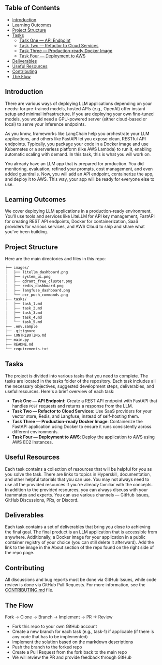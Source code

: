## Table of Contents

- [Introduction](#introduction)
- [Learning Outcomes](#learning-outcomes)
- [Project Structure](#project-structure)
- [Tasks](#tasks)
  - [Task One — API Endpoint](tasks/task_1.md)
  - [Task Two — Refactor to Cloud Services](tasks/task_2.md)
  - [Task Three — Production-ready Docker Image](tasks/task_3.md)
  - [Task Four — Deployment to AWS](tasks/task_4.md)
- [Deliverables](#deliverables)
- [Useful Resources](#useful-resources)
- [Contributing](#contributing)
- [The Flow](#the-flow)

## **Introduction**

There are various ways of deploying LLM applications depending on your needs: for pre-trained models, hosted APIs (e.g., OpenAI) offer instant setup and minimal infrastructure. If you are deploying your own fine-tuned models, you would need a GPU-powered server (either cloud-based or local) to serve your inference endpoints.

As you know, frameworks like LangChain help you orchestrate your LLM applications, and others like FastAPI let you expose clean, RESTful API endpoints. Typically, you package your code in a Docker image and use Kubernetes or a serverless platform (like AWS Lambda) to run it, enabling automatic scaling with demand. In this task, this is what you will work on.

You already have an LLM app that is prepared for production. You did monitoring, evaluation, refined your prompts, cost management, and even added guardrails. Now, you will add an API endpoint, containerize the app, and deploy it to AWS. This way, your app will be ready for everyone else to use.

## **Learning Outcomes**

We cover deploying LLM applications in a production-ready environment. You'll use tools and services like LiteLLM for API key management, FastAPI for creating REST API endpoints, Docker for containerization, SaaS providers for various services, and AWS Cloud to ship and share what you've been building.

## **Project Structure**

Here are the main directories and files in this repo:

```markdown
├── images/
│   ├── litellm_dashboard.png
│   ├── system_ui.png
│   ├── qdrant_free_cluster.png
│   ├── redis_dashboard.png
│   ├── langfuse_dashboard.png
│   └── ecr_push_commands.png
├── tasks/
│   ├── task_1.md
│   ├── task_2.md
│   ├── task_3.md
│   ├── task_4.md
│   └── task_5.md
├── .env.sample
├── .gitignore
├── CONTRIBUTING.md
├── main.py
├── README.md
└── requirements.txt
```

## **Tasks**

The project is divided into various tasks that you need to complete. The tasks are located in the tasks folder of the repository. Each task includes all the necessary objectives, suggested development steps, deliverables, and useful resources. Here's a brief overview of each task:

- **Task One — API Endpoint:** Create a REST API endpoint with FastAPI that handles `POST` requests and returns a response from the LLM.
- **Task Two — Refactor to Cloud Services**: Use SaaS providers for your vector store, Redis, and Langfuse, instead of self-hosting them.
- **Task Three  — Production-ready Docker Image**: Containerize the FastAPI application using Docker to ensure it runs consistently across different environments.
- **Task Four — Deployment to AWS**: Deploy the application to AWS using AWS EC2 Instances.

## **Useful Resources**

Each task contains a collection of resources that will be helpful for you as you solve the task. There are links to topics in Hyperskill, documentation, and other helpful tutorials that you can use. You may not always need to use all the provided resources if you're already familiar with the concepts. In addition to the provided resources, you can always discuss with your teammates and experts. You can use various channels — GitHub Issues, GitHub Discussions, PRs, or Discord.

## **Deliverables**

Each task contains a set of deliverables that bring you close to achieving the final goal. The final product is an LLM application that is accessible from anywhere. Additionally, a Docker image for your application in a public container registry of your choice (you can still delete it afterward). Add the link to the image in the About section of the repo found on the right side of the repo page. 

## **Contributing**

All discussions and bug reports must be done via GitHub Issues, while code review is done via GitHub Pull Requests. For more information, see the [CONTRIBUTING.md](CONTRIBUTING.md) file.

## **The Flow**
Fork → Clone → Branch → Implement → PR → Review

* Fork this repo to your own GitHub account
* Create a new branch for each task (e.g., task-1) if applicable (if there is any code that has to be implemented)
* Implement the solution based on the markdown descriptions
* Push the branch to the forked repo
* Create a Pull Request from the fork back to the main repo
* We will review the PR and provide feedback through GitHub